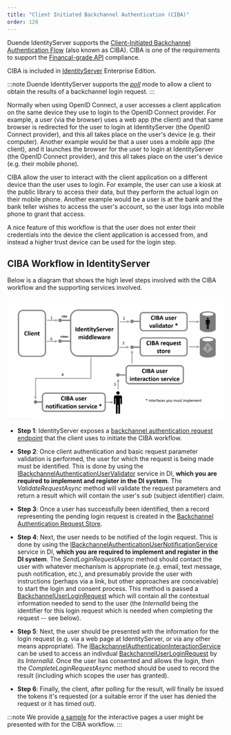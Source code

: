 ```yaml
---
title: "Client Initiated Backchannel Authentication (CIBA)"
order: 120
---
```


Duende IdentityServer supports the [Client-Initiated Backchannel Authentication Flow](https://openid.net/specs/openid-client-initiated-backchannel-authentication-core-1_0.html) (also known as CIBA).
CIBA is one of the requirements to support the [Financal-grade API](https://openid.net/wg/fapi/) compliance. 

CIBA is included in [IdentityServer](https://duendesoftware.com/products/identityserver) Enterprise Edition.

:::note
Duende IdentityServer supports the [*poll*](https://openid.net/specs/openid-client-initiated-backchannel-authentication-core-1_0.html#rfc.section.5) mode to allow a client to obtain the results of a backchannel login request.
:::

Normally when using OpenID Connect, a user accesses a client application on the same device they use to login to the OpenID Connect provider.
For example, a user (via the browser) uses a web app (the client) and that same browser is redirected for the user to login at IdentityServer (the OpenID Connect provider), and this all takes place on the user's device (e.g. their computer). Another example would be that a user uses a mobile app (the client), and it launches the browser for the user to login at IdentityServer (the OpenID Connect provider), and this all takes place on the user's device (e.g. their mobile phone).

CIBA allow the user to interact with the client application on a different device than the user uses to login.
For example, the user can use a kiosk at the public library to access their data, but they perform the actual login on their mobile phone. Another example would be a user is at the bank and the bank teller wishes to access the user's account, so the user logs into mobile phone to grant that access.

A nice feature of this workflow is that the user does not enter their credentials into the device the client application is accessed from, and instead a higher trust device can be used for the login step.

## CIBA Workflow in IdentityServer

Below is a diagram that shows the high level steps involved with the CIBA workflow and the supporting services involved.

![](images/ciba.png?height=30pc)


* **Step 1**: IdentityServer exposes a [backchannel authentication request endpoint](/identityserver/v6/reference/endpoints/ciba) that the client uses to initiate the CIBA workflow.

* **Step 2**: Once client authentication and basic request parameter validation is performed, the user for which the request is being made must be identified.
This is done by using the [IBackchannelAuthenticationUserValidator](/identityserver/v6/reference/validators/ciba_user_validator) service in DI, **which you are required to implement and register in the DI system**.
The *ValidateRequestAsync* method will validate the request parameters and return a result which will contain the user's *sub* (subject identifier) claim.

* **Step 3**: Once a user has successfully been identified, then a record representing the pending login request is created in the [Backchannel Authentication Request Store](/identityserver/v6/reference/stores/backchannel_auth_request_store).

* **Step 4**: Next, the user needs to be notified of the login request. This is done by using the [IBackchannelAuthenticationUserNotificationService](/identityserver/v6/reference/services/ciba_user_notification) service in DI, **which you are required to implement and register in the DI system**.
The *SendLoginRequestAsync* method should contact the user with whatever mechanism is appropriate (e.g. email, text message, push notification, etc.), and presumably provide the user with instructions (perhaps via a link, but other approaches are conceivable) to start the login and consent process. 
This method is passed a [BackchannelUserLoginRequest](/identityserver/v6/reference/models/ciba_login_request) which will contain all the contextual information needed to send to the user (the *InternalId* being the identifier for this login request which is needed when completing the request -- see below).

* **Step 5**: Next, the user should be presented with the information for the login request (e.g. via a web page at IdentityServer, or via any other means appropriate).
The [IBackchannelAuthenticationInteractionService](/identityserver/v6/reference/services/ciba_interaction_service) can be used to access an indivdual [BackchannelUserLoginRequest](/identityserver/v6/reference/models/ciba_login_request) by its *InternalId*. Once the user has consented and allows the login, then the *CompleteLoginRequestAsync* method should be used to record the result (including which scopes the user has granted).

* **Step 6**: Finally, the client, after polling for the result, will finally be issued the tokens it's requested (or a suitable error if the user has denied the request or it has timed out).

:::note
We provide [a sample](https://github.com/DuendeSoftware/Samples) for the interactive pages a user might be presented with for the CIBA workflow.
:::
